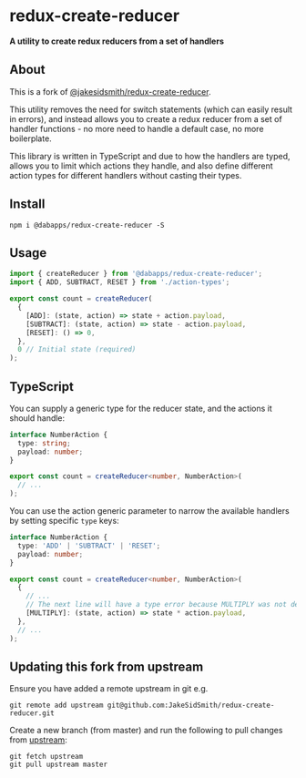 # redux-create-reducer

**A utility to create redux reducers from a set of handlers**

## About

This is a fork of [@jakesidsmith/redux-create-reducer](https://github.com/jakesidsmith/redux-create-reducer).

This utility removes the need for switch statements (which can easily result in errors), and instead allows you to create a redux reducer from a set of handler functions - no more need to handle a default case, no more boilerplate.

This library is written in TypeScript and due to how the handlers are typed, allows you to limit which actions they handle, and also define different action types for different handlers without casting their types.

## Install

```shell
npm i @dabapps/redux-create-reducer -S
```

## Usage

```js
import { createReducer } from '@dabapps/redux-create-reducer';
import { ADD, SUBTRACT, RESET } from './action-types';

export const count = createReducer(
  {
    [ADD]: (state, action) => state + action.payload,
    [SUBTRACT]: (state, action) => state - action.payload,
    [RESET]: () => 0,
  },
  0 // Initial state (required)
);
```

## TypeScript

You can supply a generic type for the reducer state, and the actions it should handle:

```ts
interface NumberAction {
  type: string;
  payload: number;
}

export const count = createReducer<number, NumberAction>(
  // ...
);
```

You can use the action generic parameter to narrow the available handlers by setting specific `type` keys:

```ts
interface NumberAction {
  type: 'ADD' | 'SUBTRACT' | 'RESET';
  payload: number;
}

export const count = createReducer<number, NumberAction>(
  {
    // ...
    // The next line will have a type error because MULTIPLY was not defined in our type interface
    [MULTIPLY]: (state, action) => state * action.payload,
  },
  // ...
);
```

## Updating this fork from upstream

Ensure you have added a remote upstream in git e.g.

```shell
git remote add upstream git@github.com:JakeSidSmith/redux-create-reducer.git
```

Create a new branch (from master) and run the following to pull changes from [upstream](https://github.com/jakesidsmith/redux-create-reducer):

```shell
git fetch upstream
git pull upstream master
```
